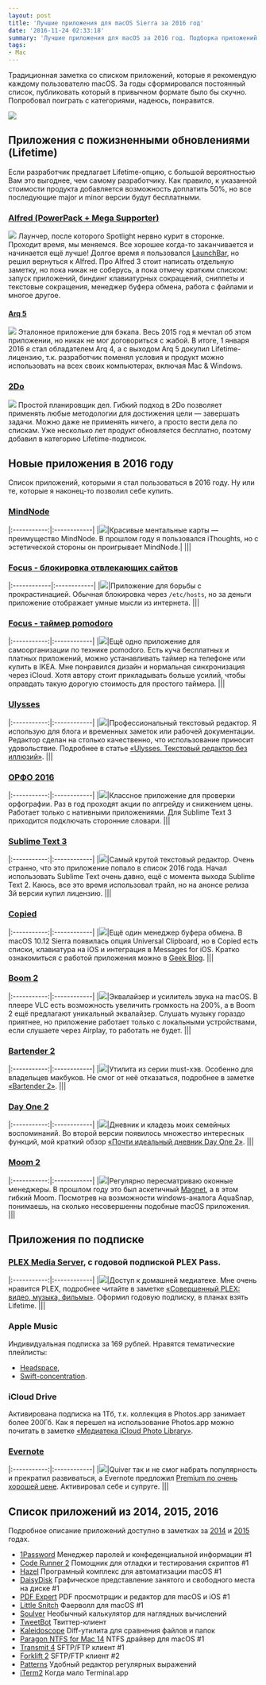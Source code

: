 ```yaml
---
layout: post
title: 'Лучшие приложения для macOS Sierra за 2016 год'
date: '2016-11-24 02:33:18'
summary: 'Лучшие приложения для macOS за 2016 год. Подборка приложений для вашего Mac'
tags:
- Mac
---
```


Традиционная заметка со списком приложений, которые я рекомендую каждому пользователю macOS. 
За годы сформировался постоянный список, публиковать который в привычном формате было бы скучно. Попробовал поиграть с категориями, надеюсь, понравится.

![](/images/2016/11/macOS2016.png)

## Приложения с пожизненными обновлениями (Lifetime)
Если разработчик предлагает Lifetime-опцию, с большой вероятностью Вам это выгоднее, чем самому разработчику. Как правило, к указанной стоимости продукта добавляется возможность доплатить 50%, но все последующие major и minor версии будут бесплатными. 

### [Alfred  (PowerPack + Mega Supporter)](https://www.alfredapp.com/ "Alfred 3")
[![](/images/2016/11/alfred_stats.png)](https://www.alfredapp.com/)
Лаунчер, после которого Spotlight нервно курит в сторонке. Проходит время, мы меняемся. Все хорошее когда-то заканчивается и начинается ещё лучше! Долгое время я пользовался [LaunchBar](http://pavel.miroshnichen.co/2015/03/25/launchbar6/ "«Впечатляющие возможности LaunchBar»"), но решил вернуться к Alfred. Про Alfred 3 стоит написать отдельную заметку, но пока никак не соберусь, а пока отмечу кратким списком: запуск приложений, биндинг клавиатурных сокращений, сниппеты и текстовые сокращения, менеджер буфера обмена, работа с файлами и многое другое.

 
#### [Arq 5](https://www.arqbackup.com/ "Arq 5")
[![](/images/2016/11/arq5_screen.png)](https://www.arqbackup.com/)
Эталонное приложение для бэкапа. Весь 2015 год я мечтал об этом приложении, но никак не мог договориться с жабой. В итоге, 1 января 2016 я стал обладателем Arq 4, а с выходом Arq 5 докупил Lifetime-лицензию, т.к. разработчик поменял условия и продукт можно использовать на всех своих компьютерах, включая Mac & Windows.

### [2Do](https://itunes.apple.com/ru/app/2do/id477670270?mt=12&uo=4&at=1001l9qh&ct=blog "2Do")
[![](/images/2016/11/2do_screen.png)](https://itunes.apple.com/ru/app/2do/id477670270?mt=12&uo=4&at=1001l9qh&ct=blog)
Простой планировщик дел. Гибкий подход в 2Do позволяет применять любые методологии для достижения цели — завершать задачи. Можно даже не применять ничего, а просто вести дела по спискам. Уже несколько лет продукт обновляется бесплатно, поэтому добавил в категорию Lifetime-подписок. 

## Новые приложения в 2016 году
Список приложений, которыми я стал пользоваться в 2016 году. Ну или те, которые я наконец-то позволил себе купить.

### [MindNode](https://itunes.apple.com/ru/app/mindnode-2-delightful-mind/id992076693?mt=12&uo=4&at=1001l9qh&ct=blog "MindNode for macOS")

|:-----------:|:------------|
|[![](/images/2016/11/mindnode.png)](https://itunes.apple.com/ru/app/mindnode-2-delightful-mind/id992076693?mt=12&uo=4&at=1001l9qh&ct=blog "MindNode for macOS")|Красивые ментальные карты — преимущество MindNode. В прошлом году я пользовался iThoughts, но с эстетической стороны он проигрывает MindNode.|
|||

### [Focus - блокировка отвлекающих сайтов](https://heyfocus.com/ "Focus app to block distracting websites like Facebook and Reddit")

|:------------|:------------|
|[![](/images/2016/11/focus-1.png)](https://heyfocus.com/)|Приложение для борьбы с прокрастинацией. Обычная блокировка через `/etc/hosts`, но за деньги приложение отображает умные мысли из интернета. 
|||

### [Focus - таймер pomodoro](https://itunes.apple.com/ru/app/pomodoro-timer-focus-on-your/id872515009?mt=12&uo=4&at=1001l9qh&ct=blog "Focus - productivity timer")

|:-----------:|:------------|
|[![](/images/2016/11/focus.png)](https://itunes.apple.com/ru/app/pomodoro-timer-focus-on-your/id872515009?mt=12&uo=4&at=1001l9qh&ct=blog)|Ещё одно приложение для самоорганизации по технике pomodoro. Есть куча бесплатных и платных приложений, можно устанавливать таймер на телефоне или купить в IKEA. Мне понравился дизайн и нормальная синхронизация через iCloud. Хотя автору стоит прикладывать больше усилий, чтобы оправдать такую дорогую стоимость для простого таймера.
|||

### [Ulysses](https://itunes.apple.com/ru/app/ulysses/id623795237?mt=12&uo=4&at=1001l9qh&ct=blog)

|:-----------:|:------------|
|[![](/images/2016/11/ulysses.png)](https://itunes.apple.com/ru/app/ulysses/id623795237?mt=12&uo=4&at=1001l9qh&ct=blog)|Профессиональный текстовый редактор. Я использую для блога и временных заметок или рабочей документации. Редактор сделан на столько качественно, что использование приносит удовольствие. Подробнее в статье [«Ulysses. Текстовый редактор без иллюзий»](http://pavel.miroshnichen.co/2016/04/30/ulysses/).
|||

### [ОРФО 2016](http://www.orfo.ru/versions/#_macfullplus "ОРФО 2016 Плюс для macOS")

|:-----------:|:------------|
|[![](/images/2016/11/orfo.png)](http://www.orfo.ru/versions/#_macfullplus)|Классное приложение для проверки орфографии. Раз в год проходят акции по апгрейду и снижением цены. Работает только с нативными приложениями. Для Sublime Text 3 приходится подключать сторонние словари.
|||

### [Sublime Text 3](http://www.sublimetext.com/3 "Sublime Text 3")

|:-----------:|:------------|
|[![](/images/2016/11/sublime.png)](http://www.sublimetext.com/3)|Самый крутой текстовый редактор. Очень странно, что это приложение попало в список 2016 года. Начал использовать Sublime Text очень давно, ещё с момента выхода Sublime Text 2. Каюсь, все это время использовал трайл, но на анонсе релиза 3й версии купил лицензию.
|||

### [Copied](https://itunes.apple.com/ru/app/copied-copy-paste-everywhere/id1026349850?mt=12&uo=4&at=1001l9qh&ct=blog "Copied for macOS")

|:-----------:|:------------|
|[![](/images/2016/11/copied.png)](https://itunes.apple.com/ru/app/copied-copy-paste-everywhere/id1026349850?mt=12&uo=4&at=1001l9qh&ct=blog)|Ещё один менеджер буфера обмена. В macOS 10.12 Sierra появилась опция Universal Clipboard, но в Copied есть списки, клавиатура на iOS и интеграция в Messages for iOS. Кратко ознакомиться с работой приложения можно в [Geek Blog](https://fluder.co/blog/2016/06/01/copied/).
|||

### [Boom 2](https://itunes.apple.com/ru/app/boom-2-best-audio-enhancement/id948176063?mt=12&uo=4&at=1001l9qh&ct=blog)

|:-----------:|:------------|
|[![](/images/2016/11/boom.png)](https://itunes.apple.com/ru/app/boom-2-best-audio-enhancement/id948176063?mt=12&uo=4&at=1001l9qh&ct=blog)|Эквалайзер и усилитель звука на macOS. В плеере VLC есть возможность увеличить громкость на 200%, а в Boom 2 ещё предлагают уникальный эквалайзер. Слушать музыку гораздо приятнее, но приложение работает только с локальными устройствами, если слушаете через Airplay, то работать не будет. 
|||

### [Bartender 2](https://www.macbartender.com/)

|:-----------:|:------------|
|[![](/images/2016/11/bartender.png)](https://www.macbartender.com/)|Утилита из серии must-хэв. Особенно для владельцев макбуков. Не смог от неё отказаться, подробнее в заметке [«Bartender 2»](http://pavel.miroshnichen.co/2016/05/12/bartender/).
|||

### [Day One 2](https://itunes.apple.com/ru/app/day-one/id1055511498?l=ru&mt=12&at=1001l9qh&ct=blog "Day One 2")

|:-----------:|:------------|
|[![](/images/2016/11/dayone.png)](https://itunes.apple.com/ru/app/journaly-journal/id1136652903?mt=12&uo=4&at=1001l9qh&ct=blog)|Дневник и кладезь моих семейных воспоминаний. Во второй версии появилось множество интересных функций, мой краткий обзор [«Почти идеальный дневник Day One 2»](http://pavel.miroshnichen.co/2016/02/21/dayone/ "Почти идеальный дневник Day One 2").
|||

### [Moom 2](https://itunes.apple.com/ru/app/moom/id419330170?mt=12&uo=4&at=1001l9qh&ct=blog)

|:-----------:|:------------|
|[![](/images/2016/11/moom.png)](https://itunes.apple.com/ru/app/moom/id419330170?mt=12&uo=4&at=1001l9qh&ct=blog)|Регулярно пересматриваю оконные менеджеры. В прошлом году это был аскетичный [Magnet](http://pavel.miroshnichen.co/2015/12/24/macsetup-2015/), а в этом гибкий Moom. Посмотрев на возможности windows-аналога AquaSnap, понимаешь, на сколько несовершенны подобные macOS приложения.
|||

## Приложения по подписке

### [PLEX Media Server](https://itunes.apple.com/ru/app/plex/id383457673?l=en&mt=8&at=1001l9qh&ct=blog), с годовой подпиской PLEX Pass.

|:-----------:|:------------|
|[![](/images/2016/11/plex.png)](https://itunes.apple.com/ru/app/plex/id383457673?l=en&mt=8&at=1001l9qh&ct=blog)|Доступ к домашней медиатеке. Мне очень нравится PLEX, подробнее читайте в заметке [«Совершенный PLEX: видео, музыка, фильмы»](http://pavel.miroshnichen.co/2016/06/20/plex/ "Совершенный PLEX: видео, музыка, фильмы"). Оформил годовую подписку, в планах взять Lifetime.
|||

### Apple Music
Индивидуальная подписка за 169 рублей. Нравятся тематические плейлисты:  
- [Headspace](https://itunes.apple.com/ru/playlist/headspace/idpl.49fa4124be174a3da9e5ec43b0d07e65?l=ru),
- [Swift-concentration](https://itunes.apple.com/ru/playlist/swift-concentration/idpl.88da7dccd58141ee821d3370b874c917?l=ru).

### iCloud Drive
Активирована подписка на 1Тб, т.к. коллекция в Photos.app занимает более 200Гб. Как я перешел на использование Photos.app можно почитать в заметке [«Медиатека iCloud Photo Library»](http://pavel.miroshnichen.co/2016/06/21/icloud-photo-library/).

### [Evernote](https://www.evernote.com/referral/Registration.action?sig=be670050042704de9d866d7aec6d20dd&uid=5563004)

|:-----------:|:------------|
|[![](/images/2016/11/evernote.png)](https://www.evernote.com/referral/Registration.action?sig=be670050042704de9d866d7aec6d20dd&uid=5563004)|Quiver так и не смог набрать популярность и прекратил развиваться, а Evernote предложил [Premium по очень хорошей цене](https://www.evernote.com/referral/Registration.action?sig=be670050042704de9d866d7aec6d20dd&uid=5563004 "Evernote Premium"). Активировал себе и супруге.
|||

## Список приложений из 2014, 2015, 2016
Подробное описание приложений доступно в заметках за [2014](http://pavel.miroshnichen.co/2015/01/17/setup-2015/) и [2015](http://pavel.miroshnichen.co/2015/12/24/macsetup-2015/) годах.

- [1Password](https://itunes.apple.com/ru/app/1password/id443987910?mt=12&uo=4&at=1001l9qh&ct=blog "1Password for Mac") Менеджер паролей и конфеденциальной информации #1
- [Code Runner 2](https://itunes.apple.com/ru/app/coderunner-2/id955297617?mt=12&uo=4&at=1001l9qh&ct=blog) Помощник для отладки и тестирования скриптов #1
- [Hazel](https://www.noodlesoft.com/ "Hazel 4") Програмный комплекс для автоматизации macOS #1
- [DaisyDisk](https://itunes.apple.com/ru/app/daisydisk/id411643860?mt=12&uo=4&at=1001l9qh&ct=blog) Графическое представление занятого и свободного места на диске #1
- [PDF Expert](https://itunes.apple.com/ru/app/pdf-expert-2-lucsij-redaktor/id1055273043?mt=12&uo=4&at=1001l9qh&ct=blog) PDF просмотрщик и редактор для macOS и iOS #1
- [Little Snitch](https://www.obdev.at/products/littlesnitch/index.html) Фаерволл для macOS #1
- [Soulver](https://itunes.apple.com/ru/app/soulver/id413965349?mt=12&uo=4&at=1001l9qh&ct=blog) Необычный калькулятор для наглядных вычислений
- [TweetBot](https://itunes.apple.com/ru/app/tweetbot-for-twitter/id557168941?mt=12&uo=4&at=1001l9qh&ct=blog) Твиттер-клиент
- [Kaleidoscope](https://itunes.apple.com/ru/app/kaleidoscope/id587512244?mt=12&uo=4&at=1001l9qh&ct=blog) Diff-утилита для сравнения файлов и папок
- [Paragon NTFS for Mac 14](https://www.paragon-software.com/home/ntfs-mac/) NTFS драйвер для macOS #1
- [Transmit 4](https://itunes.apple.com/ru/app/transmit/id403388562?mt=12&uo=4&at=1001l9qh&ct=blog) SFTP/FTP клиент #1
- [Forklift 2](https://itunes.apple.com/ru/app/forklift-file-manager-ftp/id412448059?mt=12&uo=4&at=1001l9qh&ct=blog) SFTP/FTP клиент #2
- [Patterns](https://itunes.apple.com/ru/app/patterns-the-regex-app/id429449079?mt=12&uo=4&at=1001l9qh&ct=blog) Удобный редактор регулярных выражений
- [iTerm2](http://iterm2.com/) Когда мало Terminal.app



 
